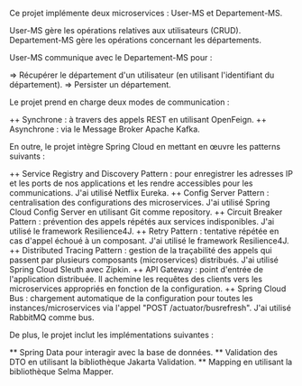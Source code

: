 Ce projet implémente deux microservices : User-MS et Departement-MS.

  User-MS gère les opérations relatives aux utilisateurs (CRUD).
  Departement-MS gère les opérations concernant les départements.

User-MS communique avec le Departement-MS pour :

  => Récupérer le département d'un utilisateur (en utilisant l'identifiant du département).
  => Persister un département.

Le projet prend en charge deux modes de communication :

  ++ Synchrone : à travers des appels REST en utilisant OpenFeign.
  ++ Asynchrone : via le Message Broker Apache Kafka.

En outre, le projet intègre Spring Cloud en mettant en œuvre les patterns suivants :

  ++ Service Registry and Discovery Pattern : pour enregistrer les adresses IP et les ports de nos applications et les rendre accessibles pour les communications. J'ai utilisé Netflix Eureka.
  ++ Config Server Pattern : centralisation des configurations des microservices. J'ai utilisé Spring Cloud Config Server en utilisant Git comme repository.
  ++ Circuit Breaker Pattern : prévention des appels répétés aux services indisponibles. J'ai utilisé le framework Resilience4J.
  ++ Retry Pattern : tentative répétée en cas d'appel échoué à un composant. J'ai utilisé le framework Resilience4J.
  ++ Distributed Tracing Pattern : gestion de la traçabilité des appels qui passent par plusieurs composants (microservices) distribués. J'ai utilisé Spring Cloud Sleuth avec Zipkin.
  ++ API Gateway : point d'entrée de l'application distribuée. Il achemine les requêtes des clients vers les microservices appropriés en fonction de la configuration.
  ++ Spring Cloud Bus : chargement automatique de la configuration pour toutes les instances/microservices via l'appel "POST /actuator/busrefresh". J'ai utilisé RabbitMQ comme bus.

De plus, le projet inclut les implémentations suivantes :

  ** Spring Data pour interagir avec la base de données.
  ** Validation des DTO en utilisant la bibliothèque Jakarta Validation.
  ** Mapping en utilisant la bibliothèque Selma Mapper.

